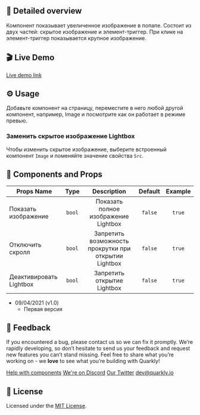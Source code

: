 ## 📖 Detailed overview

Компонент показывает увеличенное изображение в попапе. Состоит из двух частей: скрытое изображение и элемент-триггер. При клике на элемент-триггер показывается крупное изображение. 

## 🎬 Live Demo

[Live demo link](https://quarkly-ui-components.netlify.app/lightbox/)

## ⚙️ Usage

Добавьте компонент на страницу, переместите в него любой другой компонент, например, Image и посмотрите как он работает в режиме превью.

### Заменить скрытое изображение Lightbox

Чтобы изменить скрытое изображение, выберите встроенный компонент `Image` и поменяйте значение свойства `Src`.

## 🧩 Components and Props

| Props Name              |  Type  |                      Description                      | Default | Example |
| ----------------------- | :----: | :---------------------------------------------------: | :-----: | :-----: |
| Показать изображение    | `bool` |         Показать полное изображение Lightbox          | `false` | `true`  |
| Отключить скролл        | `bool` | Запретить возможность прокрутки при открытии Lightbox | `false` | `true`  |
| Деактивировать Lightbox | `bool` |              Запретить открытие Lightbox              | `false` | `true`  |

- 09/04/2021 (v1.0)
  - Первая версия

## 📮 Feedback

If you encountered a bug, please contact us so we can fix it promptly. We’re rapidly developing, so don’t hesitate to send us your feedback and request new features you can’t stand missing. Feel free to share what you’re working on - we **love** to see what you’re building with Quarkly!

[Help with components](https://feedback.quarkly.io/communities/1-quarkly-forum/categories/7-components/topics)
[We're on Discord](https://discord.gg/f9KhSMGX)
[Our Twitter](https://twitter.com/quarklyapp)
[dev@quarkly.io](mailto:dev@quarkly.io)

## 📝 License

Licensed under the [MIT License](./LICENSE).
